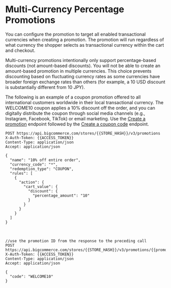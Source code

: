 # Multi-Currency Percentage Promotions

You can configure the promotion to target all enabled transactional currencies when creating a promotion. The promotion will run regardless of what currency the shopper selects as transactional currency within the cart and checkout.

Multi-currency promotions intentionally only support percentage-based discounts (not amount-based discounts). You will not be able to create an amount-based promotion in multiple currencies. This choice prevents discounting based on fluctuating currency rates as some currencies have broader foreign exchange rates than others (for example, a 10 USD discount is substantially different from 10 JPY).

The following is an example of a coupon promotion offered to all international customers worldwide in their local transactional currency. The WELCOME10 coupon applies a 10% discount off the order, and you can digitally distribute the coupon through social media channels (e.g., Instagram, Facebook, TikTok) or email marketing. Use the [Create a promotion](/docs/api-beta-promotions/7d0f6a12f28e0-create-promotion) endpoint followed by the [Create a coupon code](/docs/api-beta-promotions/b3A6NDQzMTY0MDM-create-a-coupon-code) endpoint.

```http title="Example request: Create a multi-currency promotion" lineNumbers
POST https://api.bigcommerce.com/stores/{{STORE_HASH}}/v3/promotions
X-Auth-Token: {{ACCESS_TOKEN}}
Content-Type: application/json
Accept: application/json

{
  "name": "10% off entire order",
  "currency_code": "*",
  "redemption_type": "COUPON",
  "rules": [
    {
      "action": {
        "cart_value": {
          "discount": {
            "percentage_amount": "10"
          }
        }
      }
    }
  ]
}
```
&nbsp;
```http title="Example request: Create a coupon code" lineNumbers
//use the promotion ID from the response to the preceding call
POST https://api.bigcommerce.com/stores/{{STORE_HASH}}/v3/promotions/{{promotion_id}}/codes
X-Auth-Token: {{ACCESS_TOKEN}}
Content-Type: application/json
Accept: application/json

{
  "code": "WELCOME10"
}
```
